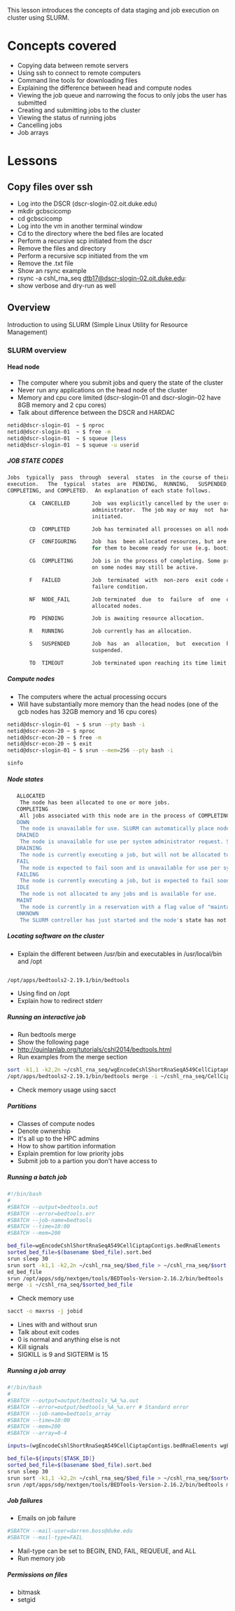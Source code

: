 This lesson introduces the concepts of data staging and job execution on cluster using SLURM.
# Concepts covered

* Copying data between remote servers
* Using ssh to connect to remote computers
* Command line tools for downloading files
* Explaining the difference between head and compute nodes
* Viewing the job queue and narrowing the focus to only jobs the user has submitted
* Creating and submitting jobs to the cluster
* Viewing the status of running jobs
* Cancelling jobs
* Job arrays

# Lessons

## Copy files over ssh

* Log into the DSCR (dscr-slogin-02.oit.duke.edu)
* mkdir gcbscicomp
* cd gcbscicomp
* Log into the vm in another terminal window
* Cd to the directory where the bed files are located
* Perform a recursive scp initiated from the dscr
* Remove the files and directory
* Perform a recursive scp initiated from the vm
* Remove the .txt file
* Show an rsync example
* rsync -a cshl_rna_seq dtb17@dscr-slogin-02.oit.duke.edu:
* show verbose and dry-run as well

## Overview
Introduction to using SLURM (Simple Linux Utility for Resource Management)

### SLURM overview

#### Head node

* The computer where you submit jobs and query the state of the cluster
* Never run any applications on the head node of the cluster
* Memory and cpu core limited (dscr-slogin-01 and dscr-slogin-02 have 8GB memory and 2 cpu cores)
* Talk about difference between the DSCR and HARDAC

```bash
netid@dscr-slogin-01  ~ $ nproc
netid@dscr-slogin-01  ~ $ free -m
netid@dscr-slogin-01  ~ $ squeue |less
netid@dscr-slogin-01  ~ $ squeue -u userid
```
##### JOB STATE CODES
```bash
Jobs  typically  pass  through  several  states  in the course of their
execution.   The  typical  states  are  PENDING,  RUNNING,   SUSPENDED,
COMPLETING, and COMPLETED.  An explanation of each state follows.

       CA  CANCELLED       Job  was explicitly cancelled by the user or system
                           administrator.  The job may or may  not  have  been
                           initiated.

       CD  COMPLETED       Job has terminated all processes on all nodes.

       CF  CONFIGURING     Job  has  been allocated resources, but are waiting
                           for them to become ready for use (e.g. booting).

       CG  COMPLETING      Job is in the process of completing. Some processes
                           on some nodes may still be active.

       F   FAILED          Job  terminated  with  non-zero  exit code or other
                           failure condition.

       NF  NODE_FAIL       Job terminated  due  to  failure  of  one  or  more
                           allocated nodes.

       PD  PENDING         Job is awaiting resource allocation.

       R   RUNNING         Job currently has an allocation.

       S   SUSPENDED       Job  has  an  allocation,  but  execution  has been
                           suspended.

       TO  TIMEOUT         Job terminated upon reaching its time limit.
```

##### Compute nodes

* The computers where the actual processing occurs
* Will have substantially more memory than the head nodes (one of the gcb nodes has 32GB memory and 16 cpu cores)

```bash
netid@dscr-slogin-01  ~ $ srun --pty bash -i
netid@dscr-econ-20 ~ $ nproc
netid@dscr-econ-20 ~ $ free -m
netid@dscr-econ-20 ~ $ exit
netid@dscr-slogin-01 ~ $ srun --mem=256 --pty bash -i
```
```bash
sinfo
```

##### Node states

```bash
   ALLOCATED
    The node has been allocated to one or more jobs. 
   COMPLETING
    All jobs associated with this node are in the process of COMPLETING. This node state will be removed when all of the job's processes have terminated and the SLURM epilog program (if any) has terminated. See the Epilog parameter description in the slurm.conf man page for more information. 
   DOWN
    The node is unavailable for use. SLURM can automatically place nodes in this state if some failure occurs. System administrators may also explicitly place nodes in this state. If a node resumes normal operation, SLURM can automatically return it to service. See the ReturnToService and SlurmdTimeout parameter descriptions in the slurm.conf(5) man page for more information. 
   DRAINED
    The node is unavailable for use per system administrator request. See the update node command in the scontrol(1) man page or the slurm.conf(5) man page for more information. 
   DRAINING
    The node is currently executing a job, but will not be allocated to additional jobs. The node state will be changed to state DRAINED when the last job on it completes. Nodes enter this state per system administrator request. See the update node command in the scontrol(1) man page or the slurm.conf(5) man page for more information. 
   FAIL
    The node is expected to fail soon and is unavailable for use per system administrator request. See the update node command in the scontrol(1) man page or the slurm.conf(5) man page for more information. 
   FAILING
    The node is currently executing a job, but is expected to fail soon and is unavailable for use per system administrator request. See the update node command in the scontrol(1) man page or the slurm.conf(5) man page for more information. 
   IDLE
    The node is not allocated to any jobs and is available for use. 
   MAINT
    The node is currently in a reservation with a flag value of "maintainence". 
   UNKNOWN
    The SLURM controller has just started and the node's state has not yet been determined. 
```

##### Locating software on the cluster

* Explain the different between /usr/bin and executables in /usr/local/bin and /opt

```bash

/opt/apps/bedtools2-2.19.1/bin/bedtools
```
* Using find on /opt
* Explain how to redirect stderr
##### Running an interactive job
* Run bedtools merge
* Show the following page
* http://quinlanlab.org/tutorials/cshl2014/bedtools.html
* Run examples from the merge section
```bash
sort -k1,1 -k2,2n ~/cshl_rna_seq/wgEncodeCshlShortRnaSeqA549CellCiptapContigs.bedRnaElements > ~/cshl_rna_seq/CellCiptapContigs.sort.bed
/opt/apps/bedtools2-2.19.1/bin/bedtools merge -i ~/cshl_rna_seq/CellCiptapContigs.sort.bed 
```
* Check memory usage using sacct
##### Partitions

* Classes of compute nodes
* Denote ownership
* It's all up to the HPC admins
* How to show partition information
* Explain premtion for low priority jobs
* Submit job to a partion you don't have access to

##### Running a batch job
```bash
#!/bin/bash
#
#SBATCH --output=bedtools.out
#SBATCH --error=bedtools.err
#SBATCH --job-name=bedtools
#SBATCH --time=10:00
#SBATCH --mem=200

bed_file=wgEncodeCshlShortRnaSeqA549CellCiptapContigs.bedRnaElements
sorted_bed_file=$(basename $bed_file).sort.bed
srun sleep 30
srun sort -k1,1 -k2,2n ~/cshl_rna_seq/$bed_file > ~/cshl_rna_seq/$sort
ed_bed_file
srun /opt/apps/sdg/nextgen/tools/BEDTools-Version-2.16.2/bin/bedtools 
merge -i ~/cshl_rna_seq/$sorted_bed_file
```
* Check memory use
```bash
sacct -o maxrss -j jobid
```
* Lines with and without srun
* Talk about exit codes
* 0 is normal and anything else is not
* Kill signals
* SIGKILL is 9 and SIGTERM is 15
##### Running a job array
```bash
#!/bin/bash
#
#SBATCH --output=output/bedtools_%A_%a.out
#SBATCH --error=output/bedtools_%A_%a.err # Standard error
#SBATCH --job-name=bedtools_array
#SBATCH --time=10:00
#SBATCH --mem=200
#SBATCH --array=0-4

inputs=(wgEncodeCshlShortRnaSeqA549CellCiptapContigs.bedRnaElements wgEncodeCshlShortRnaSeqA549CellContigs.bedRnaElements wgEncodeCshlShortRnaSeqA549CytosolCiptapContigs.bedRnaElements wgEncodeCshlShortRnaSeqA549CytosolContigs.bedRnaElements wgEncodeCshlShortRnaSeqA549NucleusContigs.bedRnaElements)

bed_file=${inputs[$TASK_ID]}
sorted_bed_file=$(basename $bed_file).sort.bed
srun sleep 30
srun sort -k1,1 -k2,2n ~/cshl_rna_seq/$bed_file > ~/cshl_rna_seq/$sorted_bed_file
srun /opt/apps/sdg/nextgen/tools/BEDTools-Version-2.16.2/bin/bedtools merge -i ~/cshl_rna_seq/$sorted_bed_file
```
##### Job failures
* Emails on job failure
```bash
#SBATCH --mail-user=darren.boss@duke.edu
#SBATCH --mail-type=FAIL
```
* Mail-type can be set to BEGIN, END, FAIL, REQUEUE, and ALL
* Run memory job
##### Permissions on files
* bitmask
* setgid

